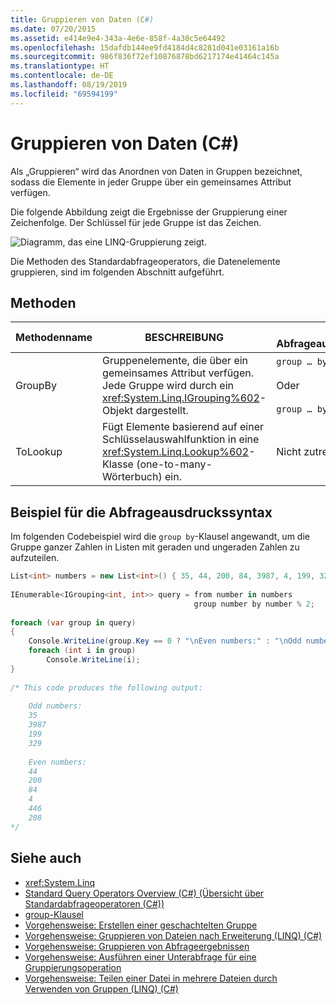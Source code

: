 ```yaml
---
title: Gruppieren von Daten (C#)
ms.date: 07/20/2015
ms.assetid: e414e9e4-343a-4e6e-858f-4a30c5e64492
ms.openlocfilehash: 15dafdb144ee9fd4184d4c8281d041e03161a16b
ms.sourcegitcommit: 986f836f72ef10876878bd6217174e41464c145a
ms.translationtype: HT
ms.contentlocale: de-DE
ms.lasthandoff: 08/19/2019
ms.locfileid: "69594199"
---
```

# <a name="grouping-data-c"></a>Gruppieren von Daten (C#)
Als „Gruppieren“ wird das Anordnen von Daten in Gruppen bezeichnet, sodass die Elemente in jeder Gruppe über ein gemeinsames Attribut verfügen.  
  
 Die folgende Abbildung zeigt die Ergebnisse der Gruppierung einer Zeichenfolge. Der Schlüssel für jede Gruppe ist das Zeichen.  
  
 ![Diagramm, das eine LINQ-Gruppierung zeigt.](./media/grouping-data/linq-group-operation.png)  
  
 Die Methoden des Standardabfrageoperators, die Datenelemente gruppieren, sind im folgenden Abschnitt aufgeführt.  
  
## <a name="methods"></a>Methoden  
  
|Methodenname|BESCHREIBUNG|C#-Abfrageausdruckssyntax|Weitere Informationen|  
|-----------------|-----------------|---------------------------------|----------------------|  
|GroupBy|Gruppenelemente, die über ein gemeinsames Attribut verfügen. Jede Gruppe wird durch ein <xref:System.Linq.IGrouping%602>-Objekt dargestellt.|`group … by`<br /><br /> Oder<br /><br /> `group … by … into …`|<xref:System.Linq.Enumerable.GroupBy%2A?displayProperty=nameWithType><br /><br /> <xref:System.Linq.Queryable.GroupBy%2A?displayProperty=nameWithType>|  
|ToLookup|Fügt Elemente basierend auf einer Schlüsselauswahlfunktion in eine <xref:System.Linq.Lookup%602>-Klasse (one-to-many-Wörterbuch) ein.|Nicht zutreffend.|<xref:System.Linq.Enumerable.ToLookup%2A?displayProperty=nameWithType>|  
  
## <a name="query-expression-syntax-example"></a>Beispiel für die Abfrageausdruckssyntax  
 Im folgenden Codebeispiel wird die `group by`-Klausel angewandt, um die Gruppe ganzer Zahlen in Listen mit geraden und ungeraden Zahlen zu aufzuteilen.  
  
```csharp  
List<int> numbers = new List<int>() { 35, 44, 200, 84, 3987, 4, 199, 329, 446, 208 };  
  
IEnumerable<IGrouping<int, int>> query = from number in numbers  
                                         group number by number % 2;  
  
foreach (var group in query)  
{  
    Console.WriteLine(group.Key == 0 ? "\nEven numbers:" : "\nOdd numbers:");  
    foreach (int i in group)  
        Console.WriteLine(i);  
}  
  
/* This code produces the following output:  
  
    Odd numbers:  
    35  
    3987  
    199  
    329  
  
    Even numbers:  
    44  
    200  
    84  
    4  
    446  
    208  
*/  
```  
  
## <a name="see-also"></a>Siehe auch

- <xref:System.Linq>
- [Standard Query Operators Overview (C#) (Übersicht über Standardabfrageoperatoren (C#))](./standard-query-operators-overview.md)
- [group-Klausel](../../../language-reference/keywords/group-clause.md)
- [Vorgehensweise: Erstellen einer geschachtelten Gruppe](../../linq-query-expressions/how-to-create-a-nested-group.md)
- [Vorgehensweise: Gruppieren von Dateien nach Erweiterung (LINQ) (C#)](./how-to-group-files-by-extension-linq.md)
- [Vorgehensweise: Gruppieren von Abfrageergebnissen](../../linq-query-expressions/how-to-group-query-results.md)
- [Vorgehensweise: Ausführen einer Unterabfrage für eine Gruppierungsoperation](../../linq-query-expressions/how-to-perform-a-subquery-on-a-grouping-operation.md)
- [Vorgehensweise: Teilen einer Datei in mehrere Dateien durch Verwenden von Gruppen (LINQ) (C#)](./how-to-split-a-file-into-many-files-by-using-groups-linq.md)
